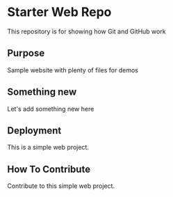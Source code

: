 # Starter Web Repo

This repository is for showing how Git and GitHub work

## Purpose

Sample website with plenty of files for demos

## Something new

Let's add something new here

## Deployment

This is a simple web project.

## How To Contribute

Contribute to this simple web project.